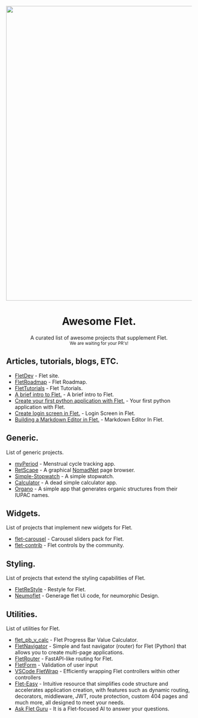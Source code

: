 <p align="center"><img src="banner_wide.png" width=800></p>

<h1 align="center">Awesome Flet.</h1>
<p align="center">A curated list of awesome projects that supplement Flet.<br><small>We are waiting for your PR's!</small></p>

<h2>Articles, tutorials, blogs, ETC.</h2>

- [FletDev](https://flet.dev) - Flet site.
- [FletRoadmap](https://flet.dev/roadmap/) - Flet Roadmap.
- [FletTutorials](https://flet.dev/docs/tutorials/) - Flet Tutorials.
- [A brief intro to Flet.](https://hackernoon.com/a-brief-intro-to-flet-building-flutter-apps-with-python) - A brief intro to Flet.
- [Create your first python application with Flet.](https://www.youtube.com/watch?v=-mZP91Y3naY) - Your first python application with Flet.
- [Create login screen in Flet.](https://www.youtube.com/watch?v=YWUM1Yx79mE) - Login Screen in Flet.
- [Building a Markdown Editor in Flet.](https://betterprogramming.pub/building-a-markdown-editor-previewer-with-flet-7d9b06d6dc4b) - Markdown Editor In Flet.

<h2>Generic.</h2>
<p>List of generic projects.</p>

- [myPeriod](https://codeberg.org/etux/myPeriod) - Menstrual cycle tracking app.
- [RetScape](https://codeberg.org/etux/RetScape) - A graphical [NomadNet](https://github.com/markqvist/NomadNet) page browser.
- [Simple-Stopwatch](https://github.com/taaaf11/Simple-Stopwatch) - A simple stopwatch.
- [Calculator](https://github.com/taaaf11/Calculator) - A dead simple calculator app.
- [Organo](https://github.com/Benitmulindwa/organo) - A simple app that generates organic structures from their IUPAC names.

<h2>Widgets.</h2>
<p>List of projects that implement new widgets for Flet.</p>

- [flet-carousel](https://github.com/naderidev/flet-carousel) - Carousel sliders pack for Flet.
- [flet-contrib](https://github.com/flet-dev/flet-contrib) - Flet controls by the community.

<h2>Styling.</h2>
<p>List of projects that extend the styling capabilities of Flet.</p>

- [FletReStyle](https://github.com/xzripper/flet_restyle) - Restyle for Flet.
- [Neumoflet](https://github.com/Benitmulindwa/neumoflet) - Generage flet Ui code, for neumorphic Design.
  
<h2>Utilities.</h2>
<p>List of utilities for Flet.</p>

- [flet_pb_v_calc](https://github.com/xzripper/flet_pb_v_calc) - Flet Progress Bar Value Calculator.
- [FletNavigator](https://github.com/xzripper/flet_navigator) - Simple and fast navigator (router) for Flet (Python) that allows you to create multi-page applications.
- [FletRouter](https://github.com/50Bytes-dev/flet-router) - FastAPI-like routing for Flet.
- [FletForm](https://github.com/50Bytes-dev/flet-form) - Validation of user input
- [VSCode FletWrap](https://github.com/50Bytes-dev/vscode-flet-wrap) - Efficiently wrapping Flet controllers within other controllers
- [Flet-Easy](https://github.com/Daxexs/flet-easy) - Intuitive resource that simplifies code structure and accelerates application creation, with features such as dynamic routing, decorators, middleware, JWT, route protection, custom 404 pages and much more, all designed to meet your needs.
- [Ask Flet Guru](https://gurubase.io/g/flet) - It is a Flet-focused AI to answer your questions.
